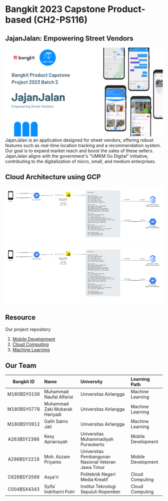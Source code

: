 # Bangkit 2023 Capstone Product-based (CH2-PS116)
## JajanJalan: Empowering Street Vendors
![JajanJalan Bg](https://github.com/JajanJalan-Bangkit2023/.github/blob/main/poster.png)
JajanJalan is an application designed for street vendors, offering robust features such as real-time location tracking and a recommendation system. Our goal is to expand market reach and boost the sales of these sellers. JajanJalan aligns with the government's "UMKM Go Digital" initiative, contributing to the digitalization of micro, small, and medium enterprises.

## Cloud Architecture using GCP
![CC Architeture](https://github.com/JajanJalan-Bangkit2023/.github/blob/main/Screenshot%202023-12-22%20121910.png)
![CI/CD](https://github.com/JajanJalan-Bangkit2023/.github/blob/main/Screenshot%202023-12-22%20121910.png)

## Resource
Our project repository
1. [Mobile Development](https://github.com/JajanJalan-Bangkit2023/JajanJalan-App)
2. [Cloud Computing](https://github.com/JajanJalan-Bangkit2023/jajanjalan-api)
3. [Machine Learning](https://github.com/JajanJalan-Bangkit2023/JajanJalan-Recommender_System_Model)

## Our Team
Bangkit ID | Name | University | Learning Path
:---:|:---|:---|:---
M180BSY0106 | Muhammad Naufal Alfarisi | Universitas Airlangga | Machine Learning
M180BSY0778 | Muhammad Zaki Mubarak Hariyadi | Universitas Airlangga | Machine Learning
M180BSY0912 | Galih Satrio Jati | Universitas Airlangga | Machine Learning
A263BSY2388 | Kesy Apriansyah | Universitas Muhammadiyah Purwokerto | Mobile Development
A296BSY2219 | Moh. Azzam Priyanto | Universitas Pembangunan Nasional Veteran Jawa Timur | Mobile Development
C626BSY3569 | Asya'ri | Politeknik Negeri Media Kreatif | Cloud Computing
C004BSX4343 | Syifa` Indriharni Putri | Institut Teknologi Sepuluh Nopember | Cloud Computing
